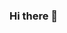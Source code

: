 ### Hi there 👋

<!--
**24isabelly/24isabelly** is a ✨ _special_ ✨ repository because its `README.md` (this file) appears on your GitHub profile.
meu nome é isabelly                                     caroline,estou estudando programação na escola,estou desenvolvendo um pong.
Here are some ideas to get you started:

- 🔭 I’m currently working on ...
- 🌱 I’m currently learning ...
- 👯 I’m looking to collaborate on ...
- 🤔 I’m looking for help with ...
- 💬 Ask me about ...
- 📫 How to reach me: ...
- 😄 Pronouns: ...
- ⚡ Fun fact: ...
-->
